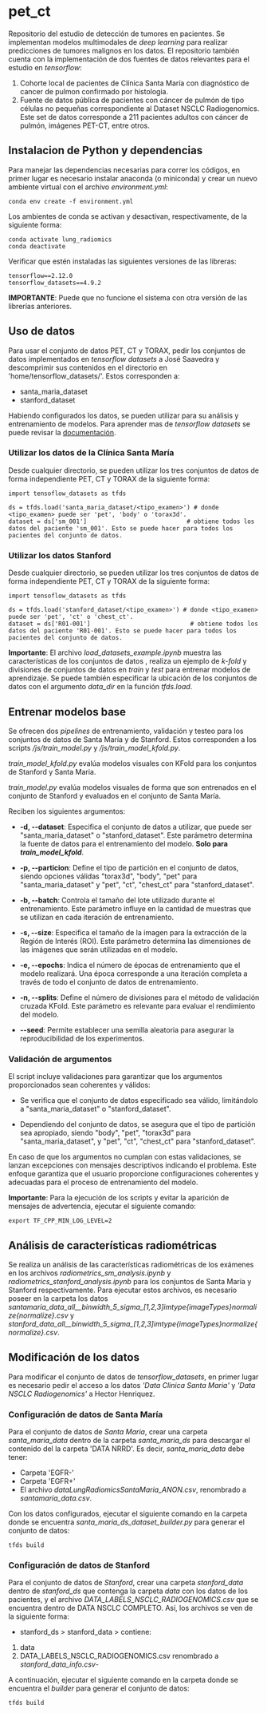 # pet_ct
Repositorio del estudio de detección de tumores en pacientes. Se implementan modelos multimodales de *deep learning* para realizar predicciones de tumores malignos en los datos. El repositorio también cuenta con la implementación de dos fuentes de datos relevantes para el estudio en *tensorflow*:

1. Cohorte local de pacientes de Clínica Santa María con diagnóstico de cancer de pulmon confirmado por histologia.
2. Fuente de datos pública de pacientes con cáncer de pulmón de tipo células no pequeñas correspondiente al Dataset NSCLC Radiogenomics. Este set de datos corresponde a 211 pacientes adultos con cáncer de pulmón, imágenes PET-CT, entre otros.

## Instalacion de Python y dependencias
Para manejar las dependencias necesarias para correr los códigos, en primer lugar es necesario instalar anaconda (o miniconda) y crear un nuevo ambiente virtual con el archivo *environment.yml*:

```
conda env create -f environment.yml
```

Los ambientes de conda se activan y desactivan, respectivamente, de la siguiente forma:

```
conda activate lung_radiomics
conda deactivate
```

Verificar que estén instaladas las siguientes versiones de las libreras:

```
tensorflow==2.12.0
tensorflow_datasets==4.9.2
```
**IMPORTANTE**: Puede que no funcione el sistema con otra versión de las librerías anteriores.

## Uso de datos
Para usar el conjunto de datos PET, CT y TORAX, pedir los conjuntos de datos implementados en *tensorflow datasets* a José Saavedra y descomprimir sus contenidos en el directorio en 'home/tensorflow_datasets/'. Estos corresponden a:
- santa_maria_dataset
- stanford_dataset

Habiendo configurados los datos, se pueden utilizar para su análisis y entrenamiento de modelos. Para aprender mas de *tensorflow datasets* se puede revisar la [documentación](https://www.tensorflow.org/datasets/add_dataset?hl=es).

### Utilizar los datos de la Clínica Santa María

Desde cualquier directorio, se pueden utilizar los tres conjuntos de datos de forma independiente PET, CT y TORAX de la siguiente forma:


```
import tensoflow_datasets as tfds

ds = tfds.load('santa_maria_dataset/<tipo_examen>') # donde <tipo_examen> puede ser 'pet', 'body' o 'torax3d'.
dataset = ds['sm_001']                            # obtiene todos los datos del paciente 'sm_001'. Esto se puede hacer para todos los pacientes del conjunto de datos.
```


### Utilizar los datos Stanford

Desde cualquier directorio, se pueden utilizar los tres conjuntos de datos de forma independiente PET, CT y TORAX de la siguiente forma:


```
import tensoflow_datasets as tfds

ds = tfds.load('stanford_dataset/<tipo_examen>') # donde <tipo_examen> puede ser 'pet', 'ct' o 'chest_ct'.
dataset = ds['R01-001']                            # obtiene todos los datos del paciente 'R01-001'. Esto se puede hacer para todos los pacientes del conjunto de datos.
```

**Importante**: El archivo *load_datasets_example.ipynb* muestra las características de los conjuntos de datos , realiza un ejemplo de *k-fold* y divisiones de conjuntos de datos en *train* y *test* para entrenar modelos de aprendizaje. Se puede también especificar la ubicación de los conjuntos de datos con el argumento *data_dir* en la función *tfds.load*.


## Entrenar modelos base

Se ofrecen dos *pipelines* de entrenamiento, validación y testeo para los conjuntos de datos de Santa María y de Stanford. Estos corresponden a los scripts */js/train_model.py* y */js/train_model_kfold.py*.

*train_model_kfold.py* evalúa modelos visuales con KFold para los conjuntos de Stanford y Santa Maria.

*train_model.py* evalúa modelos visuales de forma que son entrenados en el conjunto de Stanford y evaluados en el conjunto de Santa María.

Reciben los siguientes argumentos:

- **-d, --dataset**: Especifica el conjunto de datos a utilizar, que puede ser "santa_maria_dataset" o "stanford_dataset". Este parámetro determina la fuente de datos para el entrenamiento del modelo. **Solo para *train_model_kfold***.

- **-p, --particion**: Define el tipo de partición en el conjunto de datos, siendo opciones válidas "torax3d", "body", "pet" para "santa_maria_dataset" y "pet", "ct", "chest_ct" para "stanford_dataset".

- **-b, --batch**: Controla el tamaño del lote utilizado durante el entrenamiento. Este parámetro influye en la cantidad de muestras que se utilizan en cada iteración de entrenamiento.

- **-s, --size**: Especifica el tamaño de la imagen para la extracción de la Región de Interés (ROI). Este parámetro determina las dimensiones de las imágenes que serán utilizadas en el modelo.

- **-e, --epochs**: Indica el número de épocas de entrenamiento que el modelo realizará. Una época corresponde a una iteración completa a través de todo el conjunto de datos de entrenamiento.

- **-n, --splits**: Define el número de divisiones para el método de validación cruzada KFold. Este parámetro es relevante para evaluar el rendimiento del modelo.

- **--seed**: Permite establecer una semilla aleatoria para asegurar la reproducibilidad de los experimentos.

### Validación de argumentos
El script incluye validaciones para garantizar que los argumentos proporcionados sean coherentes y válidos:

- Se verifica que el conjunto de datos especificado sea válido, limitándolo a "santa_maria_dataset" o "stanford_dataset".

- Dependiendo del conjunto de datos, se asegura que el tipo de partición sea apropiado, siendo "body", "pet", "torax3d" para "santa_maria_dataset", y "pet", "ct", "chest_ct" para "stanford_dataset".

En caso de que los argumentos no cumplan con estas validaciones, se lanzan excepciones con mensajes descriptivos indicando el problema. Este enfoque garantiza que el usuario proporcione configuraciones coherentes y adecuadas para el proceso de entrenamiento del modelo.

**Importante**: Para la ejecución de los scripts y evitar la aparición de mensajes de advertencia, ejecutar el siguiente comando:

```
export TF_CPP_MIN_LOG_LEVEL=2
```

## Análisis de características radiométricas
Se realiza un análisis de las características radiométricas de los exámenes en los archivos *radiometrics_sm_analysis.ipynb* y *radiometrics_stanford_analysis.ipynb* para los conjuntos de Santa María y Stanford respectivamente. Para ejecutar estos archivos, es necesario poseer en la carpeta los datos *santamaria_data_all__binwidth_5_sigma_[1,2,3]_imtype_{imageTypes}_normalize_{normalize}.csv* y *stanford_data_all__binwidth_5_sigma_[1,2,3]_imtype_{imageTypes}_normalize_{normalize}.csv*. 


## Modificación de los datos
Para modificar el conjunto de datos de *tensorflow_datasets*, en primer lugar es necesario pedir el acceso a los datos *'Data Clinica Santa Maria'* y *'Data NSCLC Radiogenomics'* a Hector Henriquez. 


### Configuración de datos de Santa María
Para el conjunto de datos de *Santa Maria*, crear una carpeta *santa_maria_data* dentro de la carpeta *santa_maria_ds* para descargar el contenido del la carpeta 'DATA NRRD'. Es decir, *santa_maria_data* debe tener:
- Carpeta 'EGFR-' 
- Carpeta 'EGFR+'
- El archivo *dataLungRadiomicsSantaMaria_ANON.csv*, renombrado a *santamaria_data.csv*.

Con los datos configurados, ejecutar el siguiente comando en la carpeta donde se encuentra *santa_maria_ds_dataset_builder.py* para generar el conjunto de datos:

```
tfds build
```

### Configuración de datos de Stanford
Para el conjunto de datos de *Stanford*, crear una carpeta *stanford_data* dentro de *stanford_ds* que contenga la carpeta *data* con los datos de los pacientes, y el archivo *DATA_LABELS_NSCLC_RADIOGENOMICS.csv* que se encuentra dentro de DATA NSCLC COMPLETO. Así, los archivos se ven de la siguiente forma:
- stanford_ds > stanford_data > contiene:
1. data
2. DATA_LABELS_NSCLC_RADIOGENOMICS.csv renombrado a *stanford_data_info.csv*-

A continuación, ejecutar el siguiente comando en la carpeta donde se encuentra el *builder* para generar el conjunto de datos:

```
tfds build
```
